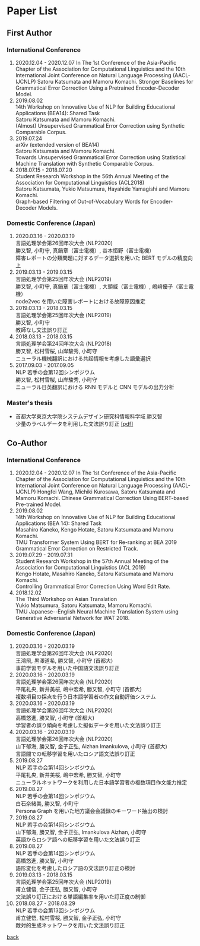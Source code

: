 # Paper List
## First Author 
### International Conference 
1. 2020.12.04 - 2020.12.07
In The 1st Conference of the Asia-Pacific Chapter of the Association for Computational Linguistics and the 10th International Joint Conference on Natural Language Processing (AACL-IJCNLP)
Satoru Katsumata and Mamoru Komachi.
Stronger Baselines for Grammatical Error Correction Using a Pretrained Encoder-Decoder Model. 
2. 2019.08.02  
14th Workshop on Innovative Use of NLP for Building Educational Applications (BEA14): Shared Task  
Satoru Katsumata and Mamoru Komachi.  
(Almost) Unsupervised Grammatical Error Correction using Synthetic Comparable Corpus.  
3. 2019.07.24  
arXiv (extended version of BEA14)  
Satoru Katsumata and Mamoru Komachi.  
Towards Unsupervised Grammatical Error Correction using Statistical Machine Translation with Synthetic Comparable Corpus.  
4. 2018.07.15 - 2018.07.20  
Student Research Workshop in the 56th Annual Meeting of the Association for Computational Linguistics (ACL2018)  
Satoru Katsumata, Yukio Matsumura, Hayahide Yamagishi and Mamoru Komachi.  
Graph-based Filtering of Out-of-Vocabulary Words for Encoder-Decoder Models.  
  
### Domestic Conference (Japan)
1. 2020.03.16 - 2020.03.19  
言語処理学会第26回年次大会 (NLP2020)  
勝又智, 小町守, 真鍋章（富士電機）, 谷本恒野（富士電機）  
障害レポートの分類問題に対するデータ選択を用いた BERT モデルの精度向上  
2. 2019.03.13 - 2019.03.15  
言語処理学会第25回年次大会 (NLP2019)  
勝又智, 小町守, 真鍋章（富士電機）, 大頭威（富士電機）, 嶋﨑優子（富士電機）  
node2vec を用いた障害レポートにおける故障原因推定  
3. 2019.03.13 - 2018.03.15  
言語処理学会第25回年次大会 (NLP2019)  
勝又智, 小町守  
教師なし文法誤り訂正  
4. 2018.03.13 - 2018.03.15  
言語処理学会第24回年次大会 (NLP2018)  
勝又智, 松村雪桜, 山岸駿秀, 小町守  
ニューラル機械翻訳における共起情報を考慮した語彙選択  
5. 2017.09.03 - 2017.09.05  
NLP 若手の会第12回シンポジウム  
勝又智, 松村雪桜, 山岸駿秀, 小町守  
ニューラル日英翻訳における RNN モデルと CNN モデルの出力分析  

### Master's thesis
- 首都大学東京大学院システムデザイン研究科情報科学域 勝又智  
少量のラベルデータを利用した文法誤り訂正 [[pdf]](./documents/2020/mthesis.pdf)
  
## Co-Author
### International Conference 
1. 2020.12.04 - 2020.12.07
In The 1st Conference of the Asia-Pacific Chapter of the Association for Computational Linguistics and the 10th International Joint Conference on Natural Language Processing (AACL-IJCNLP)
Hongfei Wang, Michiki Kurosawa, Satoru Katsumata and Mamoru Komachi. 
Chinese Grammatical Correction Using BERT-based Pre-trained Model.
2. 2019.08.02  
14th Workshop on Innovative Use of NLP for Building Educational Applications (BEA 14): Shared Task  
Masahiro Kaneko, Kengo Hotate, Satoru Katsumata and Mamoru Komachi.  
TMU Transformer System Using BERT for Re-ranking at BEA 2019 Grammatical Error Correction on Restricted Track.  
3. 2019.07.29 - 2019.07.31  
Student Research Workshop in the 57th Annual Meeting of the Association for Computational Linguistics (ACL 2019)  
Kengo Hotate, Masahiro Kaneko, Satoru Katsumata and Mamoru Komachi.  
Controlling Grammatical Error Correction Using Word Edit Rate.  
4. 2018.12.02  
The Third Workshop on Asian Translation  
Yukio Matsumura, Satoru Katsumata, Mamoru Komachi.  
TMU Japanese--English Neural Machine Translation System using Generative Adversarial Network for WAT 2018.  
  
### Domestic Conference (Japan) 
1. 2020.03.16 - 2020.03.19  
言語処理学会第26回年次大会 (NLP2020)  
王鴻飛, 黒澤道希, 勝又智, 小町守 (首都大)  
事前学習モデルを用いた中国語文法誤り訂正  
2. 2020.03.16 - 2020.03.19  
言語処理学会第26回年次大会 (NLP2020)  
平尾礼央, 新井美桜, 嶋中宏希, 勝又智, 小町守 (首都大)  
複数項目の採点を行う日本語学習者の作文自動評価システム  
3. 2020.03.16 - 2020.03.19  
言語処理学会第26回年次大会 (NLP2020)  
高橋悠進, 勝又智, 小町守 (首都大)  
学習者の誤り傾向を考慮した擬似データを用いた文法誤り訂正  
4. 2020.03.16 - 2020.03.19  
言語処理学会第26回年次大会 (NLP2020)  
山下郁海, 勝又智, 金子正弘, Aizhan Imankulova, 小町守 (首都大)  
言語間での転移学習を用いたロシア語文法誤り訂正  
5. 2019.08.27  
NLP 若手の会第14回シンポジウム  
平尾礼央, 新井美桜, 嶋中宏希, 勝又智, 小町守  
ニューラルネットワークを利用した日本語学習者の複数項目作文能力推定  
6. 2019.08.27  
NLP 若手の会第14回シンポジウム  
白石奈緒美, 勝又智, 小町守  
Persona Graph を用いた地方議会会議録のキーワード抽出の検討  
7. 2019.08.27  
NLP 若手の会第14回シンポジウム  
山下郁海, 勝又智, 金子正弘, Imankulova Aizhan, 小町守  
英語からロシア語への転移学習を用いた文法誤り訂正  
8. 2019.08.27  
NLP 若手の会第14回シンポジウム  
高橋悠進, 勝又智, 小町守  
語形変化を考慮したロシア語の文法誤り訂正の検討  
9. 2019.03.13 - 2018.03.15  
言語処理学会第25回年次大会 (NLP2019)  
甫立健悟, 金子正弘, 勝又智, 小町守  
文法誤り訂正における単語編集率を用いた訂正度の制御  
10. 2018.08.27 - 2018.08.29  
NLP 若手の会第13回シンポジウム  
甫立健悟, 松村雪桜, 勝又智, 金子正弘, 小町守  
敵対的生成ネットワークを用いた文法誤り訂正  
  
[back](./)  
